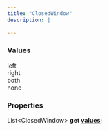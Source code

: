 ```yaml
---
title: "ClosedWindow"
description: |
  
---
```



### Values

<dl>
<dt><span class="dart-code">left</span></dt>
<dt><span class="dart-code">right</span></dt>
<dt><span class="dart-code">both</span></dt>
<dt><span class="dart-code">none</span></dt>
</dl>


### Properties
<dl>
<dt>

<span class="dart-code">List\<ClosedWindow> <strong>get [values](values)</strong>;</span>
</dt>
</dl>

